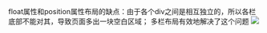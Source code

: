 float属性和position属性布局的缺点：由于各个div之间是相互独立的，所以各栏底部不能对其，导致页面多出一块空白区域；
多栏布局有效地解决了这个问题
![](https://github.com/missfish/New-properties-of-CSS3/blob/master/column/%E5%9B%BE%E7%89%871.png)
